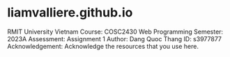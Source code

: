 # liamvalliere.github.io
  RMIT University Vietnam
  Course: COSC2430 Web Programming
  Semester: 2023A
  Assessment: Assignment 1
  Author: Dang Quoc Thang
  ID: s3977877
  Acknowledgement: Acknowledge the resources that you use here.
